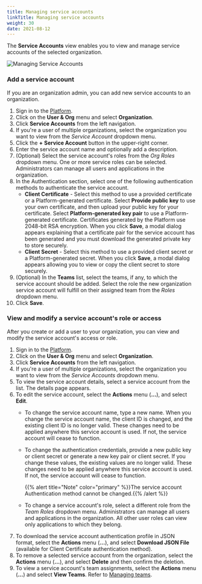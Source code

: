 ```yaml
---
title: Managing service accounts
linkTitle: Managing service accounts
weight: 30
date: 2021-08-12
---
```


The **Service Accounts** view enables you to view and manage service accounts of the selected organization.

![Managing Service Accounts](/Images/manage_service_accounts.png)

### Add a service account

If you are an organization admin, you can add new service accounts to an organization.

1. Sign in to the [Platform](https://platform.axway.com/).
2. Click on the **User & Org** menu and select **Organization**.
3. Click **Service Accounts** from the left navigation.
4. If you're a user of multiple organizations, select the organization you want to view from the *Service Account* dropdown menu.
5. Click the **+** **Service Account** button in the upper-right corner.
6. Enter the service account name and optionally add a description.
7. (Optional) Select the service account's roles from the *Org Roles* dropdown menu. One or more service roles can be selected. Administrators can manage all users and applications in the organization.
8. In the Authentication section, select one of the following authentication methods to authenticate the service account.
    * **Client Certificate** - Select this method to use a provided certificate or a Platform-generated certificate. Select **Provide public key** to use your own certificate, and then upload your public key for your certificate. Select **Platform-generated key pair** to use a Platform-generated certificate. Certificates generated by the Platform use 2048-bit RSA encryption. When you click **Save**, a modal dialog appears explaining that a certificate pair for the service account has been generated and you must download the generated private key to store securely.
    * **Client Secret** - Select this method to use a provided client secret or a Platform-generated secret. When you click **Save**, a modal dialog appears allowing you to view or copy the client secret to store securely.
9. (Optional) In the **Teams** list, select the teams, if any, to which the service account should be added. Select the role the new organization service account will fulfill on their assigned team from the *Roles* dropdown menu.
10. Click **Save**.

### View and modify a service account's role or access

After you create or add a user to your organization, you can view and modify the service account's access or role.

1. Sign in to the [Platform](https://platform.axway.com/).
2. Click on the **User & Org** menu and select **Organization**.
3. Click **Service Accounts** from the left navigation.
4. If you're a user of multiple organizations, select the organization you want to view from the *Service Accounts* dropdown menu.
5. To view the service account details, select a service account from the list. The details page appears.
6. To edit the service account, select the **Actions** menu (**...**), and select **Edit**.
    * To change the service account name, type a new name. When you change the service account name, the client ID is changed, and the existing client ID is no longer valid. These changes need to be applied anywhere this service account is used. If not, the service account will cease to function.
    * To change the authentication credentials, provide a new public key or client secret or generate a new key pair or client secret. If you change these values, the existing values are no longer valid. These changes need to be applied anywhere this service account is used. If not, the service account will cease to function.

        {{% alert title="Note" color="primary" %}}The service account Authentication method cannot be changed.{{% /alert %}}

    * To change a service account's role, select a different role from the *Team Roles* dropdown menu. Administrators can manage all users and applications in the organization. All other user roles can view only applications to which they belong.
7. To download the service account authentication profile in JSON format, select the **Actions** menu (**...**), and select **Download JSON File** (available for Client Certificate authentication method).
8. To remove a selected service account from the organization, select the **Actions** menu (**...**), and select **Delete** and then confirm the deletion.
9. To view a service account's team assignments, select the **Actions** menu (**...**) and select **View Teams**. Refer to [Managing teams](/docs/management_guide/organizations/managing_organizations/managing_teams).